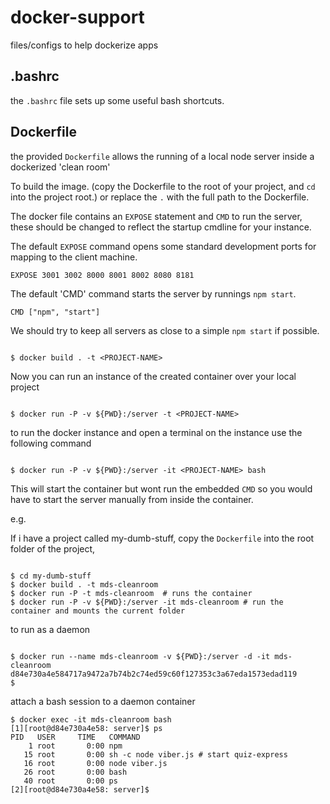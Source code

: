 # docker-support
files/configs to help dockerize apps

## .bashrc
the `.bashrc` file sets up some useful bash shortcuts.

## Dockerfile
the provided `Dockerfile` allows the running of a local node server inside a dockerized 'clean room'

To build the image. (copy the Dockerfile to the root of your project, and `cd` into the project root.) or replace the `.` with the full path to the Dockerfile.

The docker file contains an `EXPOSE` statement and `CMD` to run the server, these should be changed to reflect the startup
cmdline for your instance.

The default `EXPOSE` command opens some standard development ports for mapping to the client machine.

`EXPOSE 3001 3002 8000 8001 8002 8080 8181`

The default 'CMD' command starts the server by runnings `npm start`.

`CMD ["npm", "start"]`

 We should try to keep all servers as close to a simple `npm start` if possible.

```

$ docker build . -t <PROJECT-NAME>
```

Now you can run an instance of the created container over your local project

```

$ docker run -P -v ${PWD}:/server -t <PROJECT-NAME>
```

to run the docker instance and open a terminal on the instance
use the following command

```

$ docker run -P -v ${PWD}:/server -it <PROJECT-NAME> bash
```
This will start the container but wont run the embedded `CMD` so
you would have to start the server manually from inside the container.

e.g.

If i have a project called my-dumb-stuff,
copy the `Dockerfile` into the root folder of the project,
```

$ cd my-dumb-stuff
$ docker build . -t mds-cleanroom
$ docker run -P -t mds-cleanroom  # runs the container
$ docker run -P -v ${PWD}:/server -it mds-cleanroom # run the container and mounts the current folder
```

to run as a daemon
```

$ docker run --name mds-cleanroom -v ${PWD}:/server -d -it mds-cleanroom
d84e730a4e584717a9472a7b74b2c74ed59c60f127353c3a67eda1573edad119
$
```

attach a bash session to a daemon container

```
$ docker exec -it mds-cleanroom bash
[1][root@d84e730a4e58: server]$ ps
PID   USER     TIME   COMMAND
    1 root       0:00 npm
   15 root       0:00 sh -c node viber.js # start quiz-express
   16 root       0:00 node viber.js
   26 root       0:00 bash
   40 root       0:00 ps
[2][root@d84e730a4e58: server]$
```
